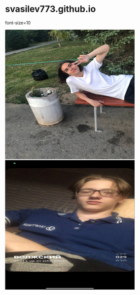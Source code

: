 # svasilev773.github.io
<html>
 <head>
  <meta charset="utf-8">
 </head>
 <body>
  <p>
  <p style="Услуги">font-size=10</p>
<img src="photo_2022-09-10_13-25-15.jpg" alt="Фотография 1" width="420" height="420">
<img src="photo_2022-09-10_13-28-27.jpg" alt="Фотография 1" width="420" height="420">
  </p>
 </body>
</html>
